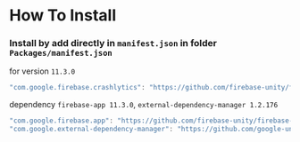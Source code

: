# How To Install

### Install by add directly in `manifest.json` in folder `Packages/manifest.json`


for version `11.3.0`
```csharp
"com.google.firebase.crashlytics": "https://github.com/firebase-unity/firebase-crashlytics.git#11.3.0",
```


dependency `firebase-app 11.3.0`, `external-dependency-manager 1.2.176`
```csharp
"com.google.firebase.app": "https://github.com/firebase-unity/firebase-app.git#11.3.0",
"com.google.external-dependency-manager": "https://github.com/google-unity/external-dependency-manager.git#1.2.176",
```
